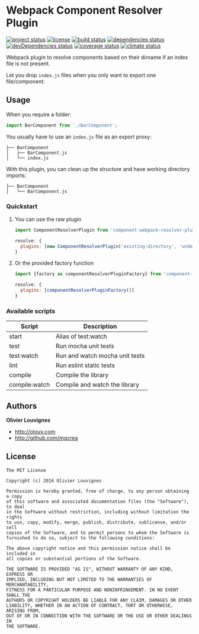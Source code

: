 # Webpack Component Resolver Plugin

[![project status](https://img.shields.io/badge/status-stable-green.svg?style=flat)](https://github.com/mgcrea/component-resolver-webpack-plugin) [![license](https://img.shields.io/github/license/mgcrea/component-resolver-webpack-plugin.svg?style=flat)](https://tldrlegal.com/license/mit-license) [![build status](http://img.shields.io/travis/mgcrea/component-resolver-webpack-plugin/master.svg?style=flat)](http://travis-ci.org/mgcrea/component-resolver-webpack-plugin) [![dependencies status](https://img.shields.io/david/mgcrea/component-resolver-webpack-plugin.svg?style=flat)](https://david-dm.org/mgcrea/component-resolver-webpack-plugin) [![devDependencies status](https://img.shields.io/david/dev/mgcrea/component-resolver-webpack-plugin.svg?style=flat)](https://david-dm.org/mgcrea/component-resolver-webpack-plugin#info=devDependencies) [![coverage status](http://img.shields.io/codeclimate/coverage/github/mgcrea/component-resolver-webpack-plugin.svg?style=flat)](https://codeclimate.com/github/mgcrea/component-resolver-webpack-plugin) [![climate status](https://img.shields.io/codeclimate/github/mgcrea/component-resolver-webpack-plugin.svg?style=flat)](https://codeclimate.com/github/mgcrea/component-resolver-webpack-plugin)

Webpack plugin to resolve components based on their dirname if an index file is not present.

Let you drop `index.js` files when you only want to export one file/component:

## Usage

When you require a folder:

```js
import BarComponent from './BarComponent';
```

You usually have to use an `index.js` file as an export proxy:

```
├── BarComponent
│   ├── BarComponent.js
│   └── index.js
```

With this plugin, you can clean up the structure and have working directory imports:

```
├── BarComponent
│   └── BarComponent.js
```

### Quickstart

1. You can use the raw plugin

    ```js
    import ComponentResolverPlugin from 'component-webpack-resolver-plugin';

    resolve: {
      plugins: [new ComponentResolverPlugin('existing-directory', 'undescribed-raw-file')]
    }
    ```

1. Or the provided factory function

    ```js
    import {factory as componentResolverPluginFactory} from 'component-webpack-resolver-plugin';

    resolve: {
      plugins: [componentResolverPluginFactory()]
    }
    ```

### Available scripts

| **Script** | **Description** |
|----------|-------|
| start | Alias of test:watch |
| test | Run mocha unit tests |
| test:watch | Run and watch mocha unit tests |
| lint | Run eslint static tests |
| compile | Compile the library |
| compile:watch | Compile and watch the library |


## Authors

**Olivier Louvignes**

+ http://olouv.com
+ http://github.com/mgcrea


## License

```
The MIT License

Copyright (c) 2016 Olivier Louvignes

Permission is hereby granted, free of charge, to any person obtaining a copy
of this software and associated documentation files (the "Software"), to deal
in the Software without restriction, including without limitation the rights
to use, copy, modify, merge, publish, distribute, sublicense, and/or sell
copies of the Software, and to permit persons to whom the Software is
furnished to do so, subject to the following conditions:

The above copyright notice and this permission notice shall be included in
all copies or substantial portions of the Software.

THE SOFTWARE IS PROVIDED "AS IS", WITHOUT WARRANTY OF ANY KIND, EXPRESS OR
IMPLIED, INCLUDING BUT NOT LIMITED TO THE WARRANTIES OF MERCHANTABILITY,
FITNESS FOR A PARTICULAR PURPOSE AND NONINFRINGEMENT. IN NO EVENT SHALL THE
AUTHORS OR COPYRIGHT HOLDERS BE LIABLE FOR ANY CLAIM, DAMAGES OR OTHER
LIABILITY, WHETHER IN AN ACTION OF CONTRACT, TORT OR OTHERWISE, ARISING FROM,
OUT OF OR IN CONNECTION WITH THE SOFTWARE OR THE USE OR OTHER DEALINGS IN
THE SOFTWARE.
```
